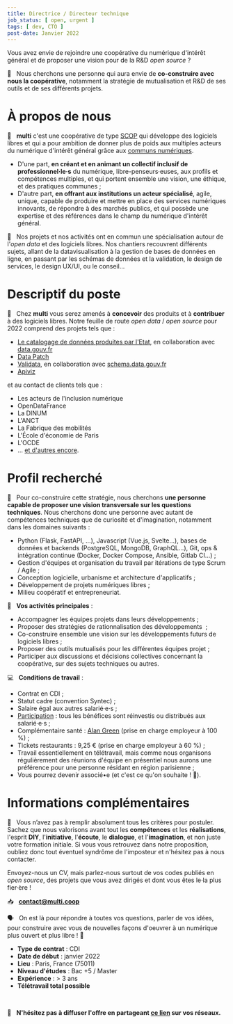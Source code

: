 ```yaml
---
title: Directrice / Directeur technique
job_status: [ open, urgent ]
tags: [ dev, CTO ]
post-date: Janvier 2022
---
```


Vous avez envie de rejoindre une coopérative du numérique d'intérêt général et de proposer une vision pour de la R&D *open source* ?

🦄 &nbsp; Nous cherchons une personne qui aura envie de **co-construire avec nous la coopérative**, notamment la stratégie de mutualisation et R&D de ses outils et de ses différents projets.

# À propos de nous

🚀 &nbsp; **multi** c'est une coopérative de type [SCOP](https://www.les-scop.coop/foire-aux-questions) qui développe des logiciels libres et qui a pour ambition de donner plus de poids aux multiples acteurs du numérique d'intérêt général grâce aux [communs numériques](https://labo.societenumerique.gouv.fr/2019/10/16/les-communs-numeriques-un-modele-innovant-de-developpement-des-ressources-numeriques/). 
- D'une part, **en créant et en animant un collectif inclusif de professionnel‧le‧s** du numérique, libre-penseurs·euses, aux profils et compétences multiples, et qui portent ensemble une vision, une éthique, et des pratiques communes ; 
- D'autre part, **en offrant aux institutions un acteur spécialisé**, agile, unique, capable de produire et mettre en place des services numériques innovants, de répondre à des marchés publics, et qui possède une expertise et des références dans le champ du numérique d'intérêt général.

📖 &nbsp; Nos projets et nos activités ont en commun une spécialisation autour de l'*open data* et des logiciels libres. Nos chantiers recouvrent différents sujets, allant de la datavisualisation à la gestion de bases de données en ligne, en passant par les schémas de données et la validation, le design de services, le design UX/UI, ou le conseil...


# Descriptif du poste

🚧 &nbsp; Chez **multi** vous serez amenés à **concevoir** des produits et à **contribuer** à des logiciels libres. Notre feuille de route *open data* / *open source* pour 2022 comprend des projets tels que :

- [Le catalogage de données produites par l'Etat](https://jailbreak.gitlab.io/investigation-catalogue/synthese.html), en collaboration avec [data.gouv.fr](https://data.gouv.fr/)
- [Data Patch](https://wiki.resilience-territoire.ademe.fr/wiki/Data_Patch)
- [Validata](https://validata.fr/), en collaboration avec [schema.data.gouv.fr](https://schema.data.gouv.fr/)
- [Apiviz](https://apiviz.io/)

et au contact de clients tels que :
- Les acteurs de l'inclusion numérique
- OpenDataFrance
- La DINUM
- L'ANCT
- La Fabrique des mobilités
- L'École d'économie de Paris
- L'OCDE
- ... [et d'autres encore](https://nextcloud.jailbreak.paris/s/cq8beCFkL5krdJS).


# Profil recherché

💪 &nbsp; Pour co-construire cette stratégie, nous cherchons **une personne capable de proposer une vision transversale sur les questions techniques**. Nous cherchons donc une personne avec autant de compétences techniques que de curiosité et d'imagination, notamment dans les domaines suivants :
- Python (Flask, FastAPI, ...), Javascript (Vue.js, Svelte...), bases de données et backends (PostgreSQL, MongoDB, GraphQL...), Git, ops & intégration continue (Docker, Docker Compose, Ansible, Gitlab CI...)&nbsp;;
- Gestion d'équipes et organisation du travail par itérations de type Scrum / Agile&nbsp;;
- Conception logicielle, urbanisme et architecture d'applicatifs&nbsp;;
- Développement de projets numériques libres ;
- Milieu coopératif et entrepreneuriat.

🧠 &nbsp; **Vos activités principales** :
- Accompagner les équipes projets dans leurs développements&nbsp;;
- Proposer des stratégies de rationnalisation des développements &nbsp;;
- Co-construire ensemble une vision sur les développements futurs de logiciels libres&nbsp;;
- Proposer des outils mutualisés pour les différentes équipes projet&nbsp;;
- Participer aux discussions et  décisions collectives concernant la coopérative, sur des sujets techniques ou autres.

💻 &nbsp; **Conditions de travail** :
- Contrat en CDI&nbsp;;
- Statut cadre (convention Syntec)&nbsp;;
- Salaire égal aux autres salarié·e·s&nbsp;;
- [Participation](https://www.service-public.fr/particuliers/vosdroits/F2141) : tous les bénéfices sont réinvestis ou distribués aux salarié·e·s&nbsp;;
- Complémentaire santé : [Alan Green](https://alan.com/garanties-et-remboursements-sante) (prise en charge employeur à 100 %) ;
- Tickets restaurants : 9,25 € (prise en charge employeur à 60 %)&nbsp;;
- Travail essentiellement en télétravail, mais comme nous organisons régulièrement des réunions d'équipe en présentiel nous aurons une préférence pour une personne résidant en région parisienne&nbsp;;
- Vous pourrez devenir associé•e (et c'est ce qu'on souhaite ! :slightly_smiling_face:).


# Informations complémentaires

👀 &nbsp; Vous n’avez pas à remplir absolument tous les critères pour postuler. Sachez que nous valorisons avant tout les **compétences** et les **réalisations**, l'esprit **DIY**, l'**initiative**, l'**écoute**, le **dialogue**, et l'**imagination**, et non juste votre formation initiale. Si vous vous retrouvez dans notre proposition, oubliez donc tout éventuel syndrôme de l'imposteur et n'hésitez pas à nous contacter.

Envoyez-nous un CV, mais parlez-nous surtout de vos codes publiés en *open source*, des projets que vous avez dirigés et dont vous êtes le·la plus fier·ère !

📥 &nbsp; [**contact@multi.coop**](mailto:contact@multi.coop)

🗣️ &nbsp; On est là pour répondre à toutes vos questions, parler de vos idées, pour construire avec vous de nouvelles façons d'oeuvrer à un numérique plus ouvert et plus libre ! 🙂

- **Type de contrat** : CDI
- **Date de début** : janvier 2022
- **Lieu** : Paris, France (75011)
- **Niveau d'études** : Bac +5 / Master
- **Expérience** : > 3 ans
- **Télétravail total possible**


<br/>

🔗 &nbsp; **N'hésitez pas à diffuser l'offre en partageant [ce lien](https://hackmd.io/@jailbreak/multi-offre-emploi) sur vos réseaux.**
